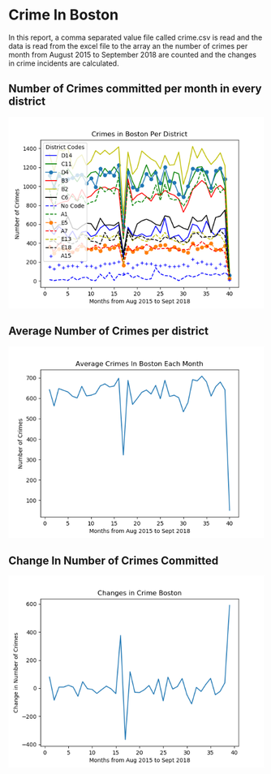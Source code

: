 # Crime In Boston

In this report, a comma separated value file called crime.csv is read and the data
is read from the excel file to the array an the number of crimes per month from 
August 2015 to September 2018 are counted and the changes in crime incidents are 
calculated.

## Number of Crimes committed per month in every district
![Number of Crimes committed per month in every district](https://github.com/mas2g2/CrimesInBoston/blob/master/Crimes%20In%20all%20districts.png)
## Average Number of Crimes per district
![Average Number of Crimes committed per month in every district](https://github.com/mas2g2/CrimesInBoston/blob/master/Average%20crime%20per%20district.png)
## Change In Number of Crimes Committed
![Change In Number of Crimes Committed](https://github.com/mas2g2/CrimesInBoston/blob/master/ChangesInNumberOfCrimes.png)

